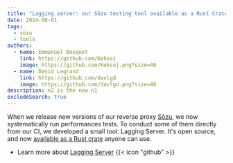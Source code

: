 ```yaml
---
title: "Lagging server: our Sōzu testing tool available as a Rust Crate"
date: 2024-08-01
tags:
  - sōzu
  - tools
authors:
  - name: Emmanuel Bosquet
    link: https://github.com/Keksoj
    image: https://github.com/Keksoj.png?size=40
  - name: David Legrand
    link: https://github.com/davlgd
    image: https://github.com/davlgd.png?size=40
description: n2 is the new n1
excludeSearch: true
---
```


When we release new versions of our reverse proxy [Sōzu](https://www.sozu.io), we now systematically run performances tests. To conduct some of them directly from our CI, we developed a small tool: Lagging Server. It's open source, and now [available as a Rust crate](https://crates.io/crates/lagging_server) anyone can use.

* Learn more about [Lagging Server](https://github.com/CleverCloud/lagging_server) {{< icon "github" >}}